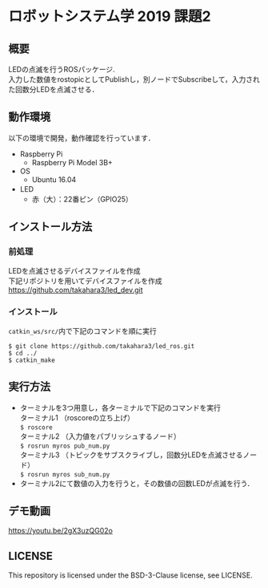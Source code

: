 # ロボットシステム学 2019 課題2
## 概要  
LEDの点滅を行うROSパッケージ.  
入力した数値をrostopicとしてPublishし，別ノードでSubscribeして，入力された回数分LEDを点滅させる．

## 動作環境  
以下の環境で開発，動作確認を行っています．  
* Raspberry Pi  
  - Raspberry Pi Model 3B+  
* OS  
  - Ubuntu 16.04
* LED 　　
  - 赤（大）：22番ピン（GPIO25） 

## インストール方法  
### 前処理  
LEDを点滅させるデバイスファイルを作成  
下記リポジトリを用いてデバイスファイルを作成  
https://github.com/takahara3/led_dev.git  
### インストール  

`catkin_ws/src/`内で下記のコマンドを順に実行  

```
$ git clone https://github.com/takahara3/led_ros.git  
$ cd ../  
$ catkin_make
```  
## 実行方法  
* ターミナルを3つ用意し，各ターミナルで下記のコマンドを実行  
ターミナル1  （roscoreの立ち上げ）  
`$ roscore`  
ターミナル2  （入力値をパブリッシュするノード）  
`$ rosrun myros pub_num.py`  
ターミナル3  （トピックをサブスクライブし，回数分LEDを点滅させるノード）  
`$ rosrun myros sub_num.py`    
* ターミナル2にて数値の入力を行うと，その数値の回数LEDが点滅を行う．  

## デモ動画  
https://youtu.be/2gX3uzQG02o  

## LICENSE  
This repository is licensed under the BSD-3-Clause license, see LICENSE.
